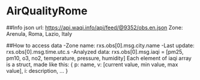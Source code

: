 # AirQualityRome

##Info
json url: https://api.waqi.info/api/feed/@9352/obs.en.json
Zone: Arenula, Roma, Lazio, Italy

##How to access data
-Zone name: rxs.obs[0].msg.city.name
-Last update: rxs.obs[0].msg.time.utc.s
-Analyzed data:
  rxs.obs[0].msg.iaqi = [pm25, pm10, o3, no2, temperature, pressure, humidity]
  Each element of iaqi array is a struct, made like this:
    {
      p: name,
      v: [current value, min value, max value],
      i: description,
      ...
    }
